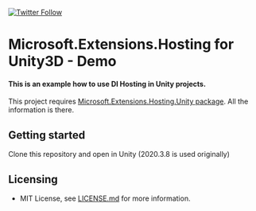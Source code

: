 [![Twitter Follow](https://img.shields.io/twitter/follow/AlekseyMelkor?color=blue&label=Follow%20on%20Twitter&logo=%20&logoColor=%20&style=flat-square)](https://twitter.com/AlekseyMelkor)

# Microsoft.Extensions.Hosting for Unity3D - Demo
#### This is an example how to use DI Hosting in Unity projects.
This project requires [Microsoft.Extensions.Hosting.Unity package](https://github.com/amelkor/Microsoft.Extensions.Hosting.Unity). All the information is there.

## Getting started
Clone this repository and open in Unity (2020.3.8 is used originally)

## Licensing
- MIT License, see  [LICENSE.md](LICENSE.md) for more information.